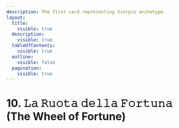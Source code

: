 ```yaml
---
description: The first card representing Scorpio archetype.
layout:
  title:
    visible: true
  description:
    visible: true
  tableOfContents:
    visible: true
  outline:
    visible: false
  pagination:
    visible: true
---
```


# 10. 𝙻𝚊 𝚁𝚞𝚘𝚝𝚊 𝚍𝚎𝚕𝚕𝚊 𝙵𝚘𝚛𝚝𝚞𝚗𝚊 (The Wheel of Fortune)

